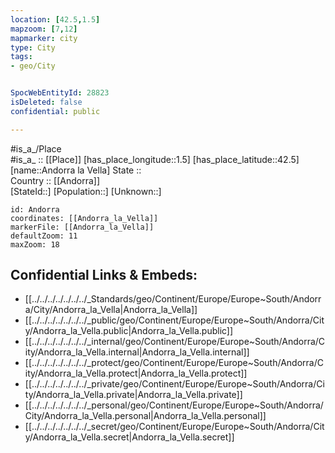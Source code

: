 ```yaml
---
location: [42.5,1.5] 
mapzoom: [7,12] 
mapmarker: city 
type: City
tags:
- geo/City


SpocWebEntityId: 28823
isDeleted: false
confidential: public

---
```

#is_a_/Place  
#is_a_ :: [[Place]] 
[has_place_longitude::1.5] 
[has_place_latitude::42.5] 
[name::Andorra la Vella] 
State ::  
Country :: [[Andorra]]  
[StateId::] 
[Population::] 
[Unknown::] 


```leaflet
id: Andorra
coordinates: [[Andorra_la_Vella]] 
markerFile: [[Andorra_la_Vella]] 
defaultZoom: 11 
maxZoom: 18
```


## Confidential Links & Embeds: 
- [[../../../../../../../_Standards/geo/Continent/Europe/Europe~South/Andorra/City/Andorra_la_Vella|Andorra_la_Vella]] 
- [[../../../../../../../_public/geo/Continent/Europe/Europe~South/Andorra/City/Andorra_la_Vella.public|Andorra_la_Vella.public]] 
- [[../../../../../../../_internal/geo/Continent/Europe/Europe~South/Andorra/City/Andorra_la_Vella.internal|Andorra_la_Vella.internal]] 
- [[../../../../../../../_protect/geo/Continent/Europe/Europe~South/Andorra/City/Andorra_la_Vella.protect|Andorra_la_Vella.protect]] 
- [[../../../../../../../_private/geo/Continent/Europe/Europe~South/Andorra/City/Andorra_la_Vella.private|Andorra_la_Vella.private]] 
- [[../../../../../../../_personal/geo/Continent/Europe/Europe~South/Andorra/City/Andorra_la_Vella.personal|Andorra_la_Vella.personal]] 
- [[../../../../../../../_secret/geo/Continent/Europe/Europe~South/Andorra/City/Andorra_la_Vella.secret|Andorra_la_Vella.secret]] 
